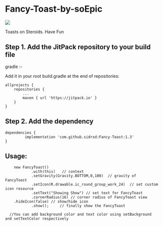 # Fancy-Toast-by-soEpic
[![](https://jitpack.io/v/sidrxd/Fancy-Toast.svg)](https://jitpack.io/#sidrxd/Fancy-Toast)

Toasts on Steroids. Have Fun


<h2>Step 1. Add the JitPack repository to your build file </h2>

gradle :-

Add it in your root build.gradle at the end of repositories:

	allprojects {
		repositories {
			...
			maven { url 'https://jitpack.io' }
		}
	}
  
<h2>Step 2. Add the dependency </h2>

	dependencies {
	         implementation 'com.github.sidrxd:Fancy-Toast:1.3'
	}
	
<h2>Usage: </h2>

        new FancyToast()
                .with(this)   // context
                .setGravity(Gravity.BOTTOM,0,100)  // gravity of FancyToast
                .setIcon(R.drawable.ic_round_group_work_24)  // set custom icon resource
                .setText("Showing Show") // set text for FancyToast
                .cornerRadius(16) // corner radius of FancyToast view
		.hideIcon(false) // show/hide icon
                .show();	 // finally show the FancyToast
		
      //You can add background color and text color using setBackground and setTextColor respectively	
                
    
